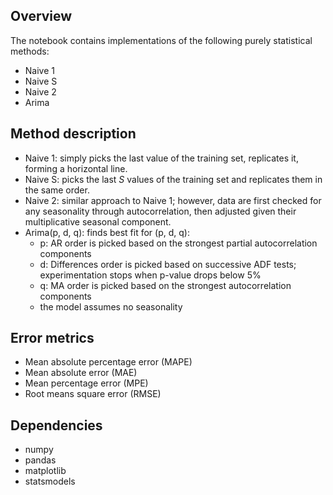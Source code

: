 ## Overview
The notebook contains implementations of the following purely statistical methods:

- Naive 1
- Naive S
- Naive 2
- Arima

## Method description

- Naive 1: simply picks the last value of the training set, replicates it, forming a horizontal line.
- Naive S: picks the last $S$ values of the training set and replicates them in the same order.
- Naive 2: similar approach to Naive 1; however, data are first checked for any seasonality through autocorrelation, then adjusted given their multiplicative seasonal component.
- Arima(p, d, q): finds best fit for (p, d, q):
  - p: AR order is picked based on the strongest partial autocorrelation components
  - d: Differences order is picked based on successive ADF tests; experimentation stops when p-value drops below 5%
  - q: MA order is picked based on the strongest autocorrelation components
  - the model assumes no seasonality

## Error metrics

- Mean absolute percentage error (MAPE)
- Mean absolute error (MAE)
- Mean percentage error (MPE)
- Root means square error (RMSE)

## Dependencies

- numpy
- pandas
- matplotlib
- statsmodels
